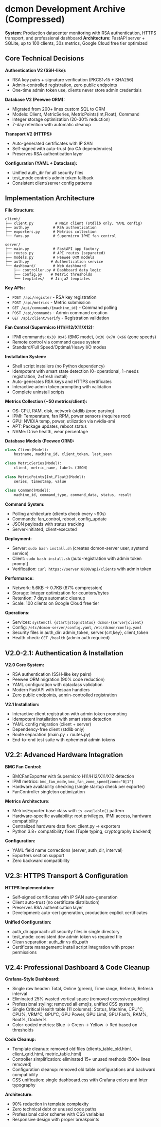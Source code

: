 # dcmon Development Archive (Compressed)

**System**: Production datacenter monitoring with RSA authentication, HTTPS transport, and professional dashboard
**Architecture**: FastAPI server + SQLite, up to 100 clients, 30s metrics, Google Cloud free tier optimized

## Core Technical Decisions

**Authentication V2 (SSH-like):**
- RSA key pairs + signature verification (PKCS1v15 + SHA256)
- Admin-controlled registration, zero public endpoints
- One-time admin token use, clients never store admin credentials

**Database V2 (Peewee ORM):**
- Migrated from 200+ lines custom SQL to ORM
- Models: Client, MetricSeries, MetricPoints{Int,Float}, Command
- Integer storage optimization (20-30% reduction)
- 7-day retention with automatic cleanup

**Transport V2 (HTTPS):**
- Auto-generated certificates with IP SAN
- Self-signed with auto-trust (no CA dependencies)
- Preserves RSA authentication layer

**Configuration (YAML + Dataclass):**
- Unified auth_dir for all security files
- test_mode controls admin token fallback
- Consistent client/server config patterns

## Implementation Architecture

**File Structure:**
```
client/
├── client.py          # Main client (stdlib only, YAML config)
├── auth.py           # RSA authentication
├── exporters.py      # Metrics collection
└── fans.py           # Supermicro IPMI fan control

server/
├── main.py           # FastAPI app factory
├── routes.py         # API routes (separated)
├── models.py         # Peewee ORM models
├── auth.py          # Authentication service
└── dashboard/        # Web dashboard
    ├── controller.py # Dashboard data logic
    ├── config.py    # Metric thresholds
    └── templates/   # Jinja2 templates
```

**Key APIs:**
- `POST /api/register` - RSA key registration
- `POST /api/metrics` - Metric submission
- `GET /api/commands/{machine_id}` - Command polling
- `POST /api/commands` - Admin command creation
- `GET /api/client/verify` - Registration validation

**Fan Control (Supermicro H11/H12/X11/X12):**
- IPMI commands: `0x30 0x45` (BMC mode), `0x30 0x70 0x66` (zone speeds)
- Remote control via command queue system
- Standard/Full Speed/Optimal/Heavy I/O modes

**Installation System:**
- Shell script installers (no Python dependency)
- Idempotent with smart state detection (0=operational, 1=needs registration, 2=fresh install)
- Auto-generates RSA keys and HTTPS certificates
- Interactive admin token prompting with validation
- Complete uninstall scripts

**Metrics Collection (~50 metrics/client):**
- OS: CPU, RAM, disk, network (stdlib /proc parsing)
- IPMI: Temperature, fan RPM, power sensors (requires root)
- GPU: NVIDIA temp, power, utilization via nvidia-smi
- APT: Package updates, reboot status
- NVMe: Drive health, wear percentage

**Database Models (Peewee ORM):**
```python
class Client(Model):
    hostname, machine_id, client_token, last_seen
    
class MetricSeries(Model):
    client, metric_name, labels (JSON)
    
class MetricPoints{Int,Float}(Model):
    series, timestamp, value
    
class Command(Model):
    machine_id, command_type, command_data, status, result
```

**Command System:**
- Polling architecture (clients check every ~90s)
- Commands: fan_control, reboot, config_update
- JSON payloads with status tracking
- Server-initiated, client-executed


**Deployment:**
- Server: `sudo bash install.sh` (creates dcmon-server user, systemd service)
- Client: `sudo bash install.sh` (auto-registration with admin token prompt)
- Verification: `curl https://server:8000/api/clients` with admin token

**Performance:**
- Network: 5.6KB → 0.7KB (87% compression)
- Storage: Integer optimization for counters/bytes
- Retention: 7 days automatic cleanup
- Scale: 100 clients on Google Cloud free tier



**Operations:**
- Services: `systemctl {start|stop|status} dcmon-{server|client}`
- Config: `/etc/dcmon-server/config.yaml`, `/etc/dcmon/config.yaml`
- Security files in auth_dir: admin_token, server.{crt,key}, client_token
- Health check: `GET /health` (admin auth required)


## V2.0-2.1: Authentication & Installation

**V2.0 Core System:**
- RSA authentication (SSH-like key pairs)
- Peewee ORM migration (90% code reduction)
- YAML configuration with dataclass validation
- Modern FastAPI with lifespan handlers
- Zero public endpoints, admin-controlled registration

**V2.1 Installation:**
- Interactive client registration with admin token prompting
- Idempotent installation with smart state detection
- YAML config migration (client + server)
- Dependency-free client (stdlib only)
- Route separation (main.py + routes.py)
- End-to-end test suite with ephemeral admin tokens


## V2.2: Advanced Hardware Integration

**BMC Fan Control:**
- BMCFanExporter with Supermicro H11/H12/X11/X12 detection
- IPMI metrics: `bmc_fan_mode`, `bmc_fan_zone_speed{zone="0|1"}`
- Hardware availability checking (single startup check per exporter)
- FanController singleton optimization

**Metrics Architecture:**
- MetricsExporter base class with `is_available()` pattern
- Hardware-specific availability: root privileges, IPMI access, hardware compatibility
- Centralized hardware data flow: client.py → exporters
- Python 3.8+ compatibility fixes (Tuple typing, cryptography backend)

**Configuration:**
- YAML field name corrections (server, auth_dir, interval)
- Exporters section support
- Zero backward compatibility

## V2.3: HTTPS Transport & Configuration

**HTTPS Implementation:**
- Self-signed certificates with IP SAN auto-generation
- Client auto-trust (no certificate distribution)
- Preserves RSA authentication layer
- Development: auto-cert generation, production: explicit certificates

**Unified Configuration:**
- auth_dir approach: all security files in single directory
- test_mode: consistent dev admin token vs required file
- Clean separation: auth_dir vs db_path
- Certificate management: install script integration with proper permissions

## V2.4: Professional Dashboard & Code Cleanup

**Grafana-Style Dashboard:**
- Single row header: Total, Online (green), Time range, Refresh, Refresh interval
- Eliminated 25% wasted vertical space (removed excessive padding)
- Professional styling: removed all emojis, unified CSS system
- Single Critical Health table (11 columns): Status, Machine, CPU°C, CPU%, VRM°C, GPU°C, GPU Power, GPU Limit, GPU Fan%, RAM%, Root%, Docker%
- Color-coded metrics: Blue → Green → Yellow → Red based on thresholds

**Code Cleanup:**
- Template cleanup: removed old files (clients_table_old.html, client_grid.html, metric_table.html)
- Controller simplification: eliminated 15+ unused methods (500+ lines removed)
- Configuration cleanup: removed old table configurations and backward compatibility
- CSS unification: single dashboard.css with Grafana colors and Inter typography

**Architecture:**
- 90% reduction in template complexity
- Zero technical debt or unused code paths
- Professional color scheme with CSS variables
- Responsive design with proper breakpoints